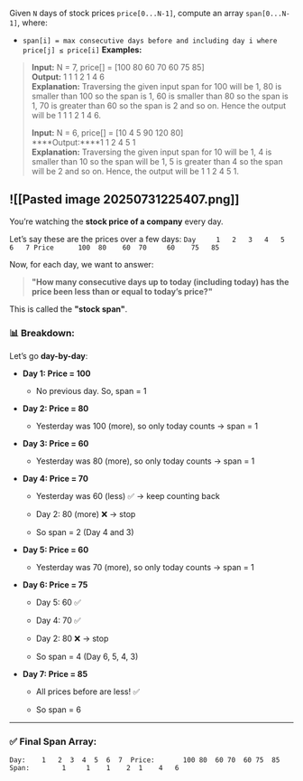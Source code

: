 Given `N` days of stock prices `price[0...N-1]`, compute an array `span[0...N-1]`, where:

- `span[i] = max consecutive days before and including day i where price[j] ≤ price[i]`
****Examples:****

> ****Input:**** N = 7, price[] = [100 80 60 70 60 75 85]  
> ****Output:**** 1 1 1 2 1 4 6  
> ****Explanation:**** Traversing the given input span for 100 will be 1, 80 is smaller than 100 so the span is 1, 60 is smaller than 80 so the span is 1, 70 is greater than 60 so the span is 2 and so on. Hence the output will be 1 1 1 2 1 4 6.
> 
> ****Input:**** N = 6, price[] = [10 4 5 90 120 80]  
> ****Output:****1 1 2 4 5 1  
> ****Explanation:**** Traversing the given input span for 10 will be 1, 4 is smaller than 10 so the span will be 1, 5 is greater than 4 so the span will be 2 and so on. Hence, the output will be 1 1 2 4 5 1.

![[Pasted image 20250731225407.png]]
-------------------------------------------------------------------------------------------------
You’re watching the **stock price of a company** every day.

Let’s say these are the prices over a few days:
`Day     1   2   3   4   5   6   7
 Price      100  80    60  70     60    75   85`

Now, for each day, we want to answer:

> **"How many consecutive days up to today (including today) has the price been less than or equal to today’s price?"**

This is called the **"stock span"**.

### 📊 Breakdown:

Let’s go **day-by-day**:

- **Day 1: Price = 100**
    
    - No previous day. So, span = 1
        
- **Day 2: Price = 80**
    
    - Yesterday was 100 (more), so only today counts → span = 1
        
- **Day 3: Price = 60**
    
    - Yesterday was 80 (more), so only today counts → span = 1
        
- **Day 4: Price = 70**
    
    - Yesterday was 60 (less) ✅ → keep counting back
        
    - Day 2: 80 (more) ❌ → stop
        
    - So span = 2 (Day 4 and 3)
        
- **Day 5: Price = 60**
    
    - Yesterday was 70 (more), so only today counts → span = 1
        
- **Day 6: Price = 75**
    
    - Day 5: 60 ✅
        
    - Day 4: 70 ✅
        
    - Day 2: 80 ❌ → stop
        
    - So span = 4 (Day 6, 5, 4, 3)
        
- **Day 7: Price = 85**
    
    - All prices before are less! ✅
        
    - So span = 6
        

---

### ✅ Final Span Array:


`Day:    1   2  3  4  5  6  7 
Price:       100 80  60 70  60 75  85 
Span:        1     1    1    2  1    4   6`